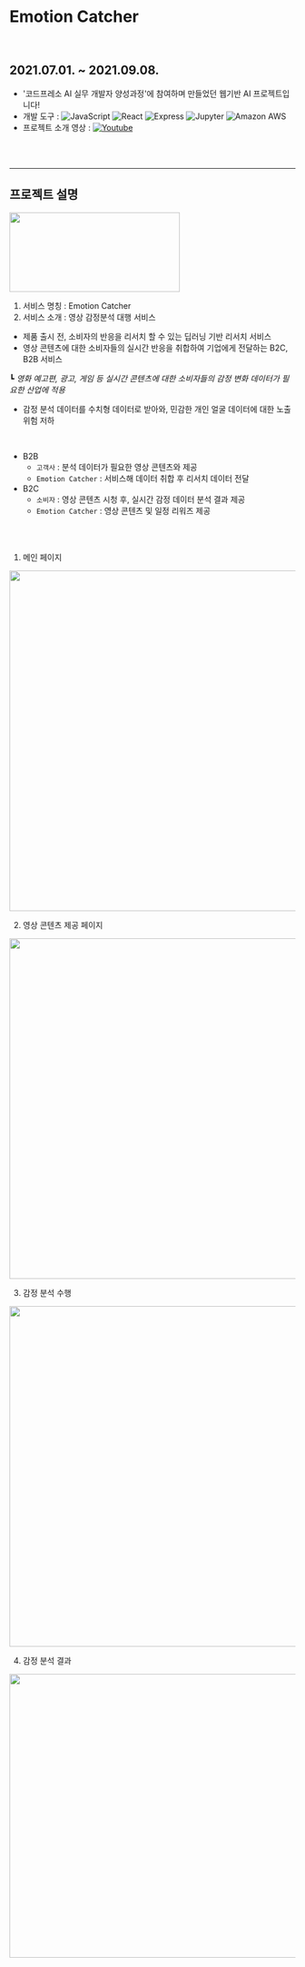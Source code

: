 # Emotion Catcher
</br>

## 2021.07.01. ~ 2021.09.08.
* '코드프레소 AI 실무 개발자 양성과정'에 참여하며 만들었던 웹기반 AI 프로젝트입니다!
* 개발 도구 : ![JavaScript](https://img.shields.io/badge/JavaScript-000000?style=flat-square&logo=Javascript&logoColor=white)
![React](https://img.shields.io/badge/React-61DAFB?style=flat-square&logo=React&logoColor=white)
![Express](https://img.shields.io/badge/Express-000000?style=flat-square&logo=Express&logoColor=white)
![Jupyter](https://img.shields.io/badge/Jupyter-F37626?style=flat-square&logo=Jupyter&logoColor=white)
![Amazon AWS](https://img.shields.io/badge/AmazonAWS-232F3E?style=flat-square&logo=Amazonaws&logoColor=white)
* 프로젝트 소개 영상 : [![Youtube](https://img.shields.io/badge/Youtube-FF0000?style=flat-square&logo=youtube&logoColor=white)](https://www.youtube.com/watch?v=V63sylpHt2s)

</br>
</br>

---
## 프로젝트 설명
<img src="https://user-images.githubusercontent.com/67156494/144549765-620bc1d9-4711-460d-b1dc-596328ef5b04.png" width="300" height="140">

1. 서비스 명칭 : Emotion Catcher
2. 서비스 소개 : 영상 감정분석 대행 서비스
* 제품 출시 전, 소비자의 반응을 리서치 할 수 있는 딥러닝 기반 리서치 서비스
* 영상 콘텐츠에 대한 소비자들의 실시간 반응을 취합하여 기업에게 전달하는 B2C, B2B 서비스
<p>
 
 ┗ *영화 예고편, 광고, 게임 등 실시간 콘텐츠에 대한 소비자들의 감정 변화 데이터가 필요한 산업에 적용*
 
</p>

* 감정 분석 데이터를 수치형 데이터로 받아와, 민감한 개인 얼굴 데이터에 대한 노출 위험 저하
</br>

  * B2B
    * `고객사` : 분석 데이터가 필요한 영상 콘텐츠와 제공
    * `Emotion Catcher` : 서비스해 데이터 취합 후 리서치 데이터 전달
  * B2C
    * `소비자` : 영상 콘텐츠 시청 후, 실시간 감정 데이터 분석 결과 제공
    * `Emotion Catcher` : 영상 콘텐츠 및 일정 리워즈 제공

</br>
</br>

<p align="center">
 
 1. 메인 페이지
  <img src="https://user-images.githubusercontent.com/67156494/144547572-0b86bf44-a47a-4782-9b89-75f62b48ebba.png" width="800" height="600">
  </br>
  
 2. 영상 콘텐츠 제공 페이지
  <img src="https://user-images.githubusercontent.com/67156494/144547616-0633940c-f2a1-467d-a99e-7efa1c8839bc.png" width="800" height="600">
  </br>
  
 3. 감정 분석 수행
  <img src="https://user-images.githubusercontent.com/67156494/144547680-2c3aac06-9e49-4c7b-8236-42860cddeff7.png" width="800" height="600">
 
 <br>
 
 4. 감정 분석 결과
 <img src="https://user-images.githubusercontent.com/67156494/161996344-a9b32d65-5579-471e-b1e6-cca71d8a28bb.png" width="800" height="500">

 </p>
 
 
